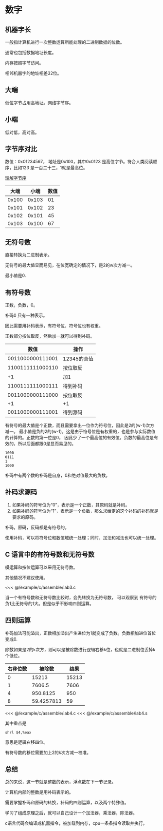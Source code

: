 # 数字

## 机器字长

一般指计算机进行一次整数运算所能处理的二进制数据的位数。

通常也包括数据地址长度。

内存按照字节访问。

相邻机器字的地址相差32位。

## 大端

低位字节占用高地址。网络字节序。

## 小端

低对低，高对高。

## 字节序对比 

数值：0x01234567，
地址是0x100，其中0x0123 是高位字节。符合人类阅读顺序，比如123 是一百二十三，1就是最高位。

[理解字节序](https://www.ruanyifeng.com/blog/2016/11/byte-order.html)

|  大端   | 小端  |数值  |
|  ----  | ----  |----  |
| 0x100  | 0x103 |01|
| 0x101  | 0x102 |23|
| 0x102  | 0x101 |45|
| 0x103  | 0x100 |67|

## 无符号数

直接转换为二进制表示。

无符号的最大值显而易见，在位宽确定的情况下，是2的w次方减一。

最小值是0.

## 有符号数

正数，负数，0。

补码0 只有一种表示。

因此需要用补码表示，有符号位，符号位也有权重。

正数部分按位取反，然后加一就可以得到补码。

|  数值   | 操作  |
|  ----  | ----  |
| 0011000000111001  | 12345的真值 |
| 1100111111000110  | 按位取反 |
| +1  | 加1 |
| 1100111111000111  | 得到补码 |
| 0011000000111000  | 按位取反 |
| +1  | +1 |
| 0011000000111001  | 得到源码 |


有符号的最大值是个正数，而且需要拿出一位作为符号位，因此是2的(w-1)次方减一。
最小值是负的2的(w-1)。这是由于符号位是有权重的，也是参与实际数值的计算的。正数的第一位是0，
因此少了一个最高位的有效值，负数的最高位是有效的，所以后面都跟0是显而易见的。

```
1000
0111
1
1000
```

补码中有两个数的补码是自身，0和绝对值最大的负数。


## 补码求源码

1. 如果补码的符号位为“0”，表示是一个正数，其原码就是补码。
2. 如果补码的符号位为“1”，表示是一个负数，那么求给定的这个补码的补码就是要求的原码。

补码，原码，反码都是有符号的。

使用补码，可以将符号位和数值域统一处理；同时，加法和减法也可以统一处理。


## C 语言中的有符号数和无符号数

模运算和按位运算可以采用无符号数。

其他情况不建议使用。

<<< @/example/c/assemble/lab3.c

当一个有符号数和无符号数比较时，会先转换为无符号数，
可以观察到 有符号的负1比无符号的1大。但是似乎不影响四则运算。

## 四则运算

补码加法可能溢出，正数相加溢出产生进位为1就变成了负数。负数相加进位首位变成0.

除数如果是2的k次方，则可以是被除数进行逻辑右移k位，也就是二进制位丢掉k个低位。


|  右移位数   | 被除数  | 结果|
|  ----  | ----  |----  |
|  0   | 15213  | 15213|
|  1  | 7606.5  | 7606|
|  4   | 950.8125  | 950|
|  8   | 59.4257813  | 59|


<<< @/example/c/assemble/lab4.c
<<< @/example/c/assemble/lab4.s

其中重点是

```
shrl $4,%eax
```

意思是逻辑右移四位。

有符号数的移位需要加上2的k次方减一校准。

## 总结

总的来说，这一节就是整数的表示，浮点数在下一节记录。

计算机内部的整数是用补码表示的。

需要掌握补码和原码的转换，补码的四则运算，以及两个特殊值。

学习了组成原理之后，就可以自己设计一个加法器，乘法器，除法器。

c语言代码会编译成机器指令，被加载到内存，cpu一条条指令读取并执行。